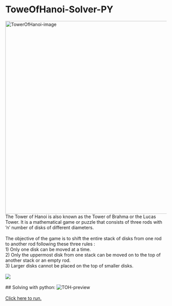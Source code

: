 # ToweOfHanoi-Solver-PY
<img src="https://encrypted-tbn0.gstatic.com/images?q=tbn:ANd9GcQJYFSI9QS7nLW066ReLVzf7I3EIy10aEoCKDsgMncxiByLJhipBCTY4Zl0CaIsD67fYdY&usqp=CAU" alt="TowerOfHanoi-image" width="600"/>
<br />
The Tower of Hanoi is also known as the Tower of Brahma or the Lucas Tower. It is a mathematical game or puzzle that consists of three rods with ’n’ number of disks of different diameters.<br /><br />
The objective of the game is to shift the entire stack of disks from one rod to another rod following these three rules :<br />
1) Only one disk can be moved at a time.<br />
2) Only the uppermost disk from one stack can be moved on to the top of another stack or an empty rod.<br />
3) Larger disks cannot be placed on the top of smaller disks.<br />
<br />
<img src="https://miro.medium.com/max/335/1*4fIwfKZCHzKGgPanAeWUnA.gif"/><br />
<br />
## Solving with python:
<img scr="https://github.com/sky9262/ToweOfHanoi-Solver-PY/blob/main/Previews/TOH-preview.PNG" alt="TOH-preview"/><br /><br />
<a href="https://replit.com/@sky9262/ToweOfHanoi-Solver-PY?v=1">Click here to run.</a>
